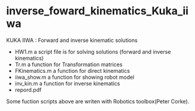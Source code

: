# inverse_foward_kinematics_Kuka_iiwa
KUKA IIWA : Forward and inverse kinematic solutions

- HW1.m a script file is for solving solutions (forward and inverse kinematics)
- Tr.m          a function for Transformation matrices
- FKinematics.m a function for direct kinematics
- iiwa_show.m   a function for showing robot model
- inv_kin.m     a function for inverse kinematics
- repord.pdf

Some fuction scripts above are writen with Robotics toolbox(Peter Corke). 
